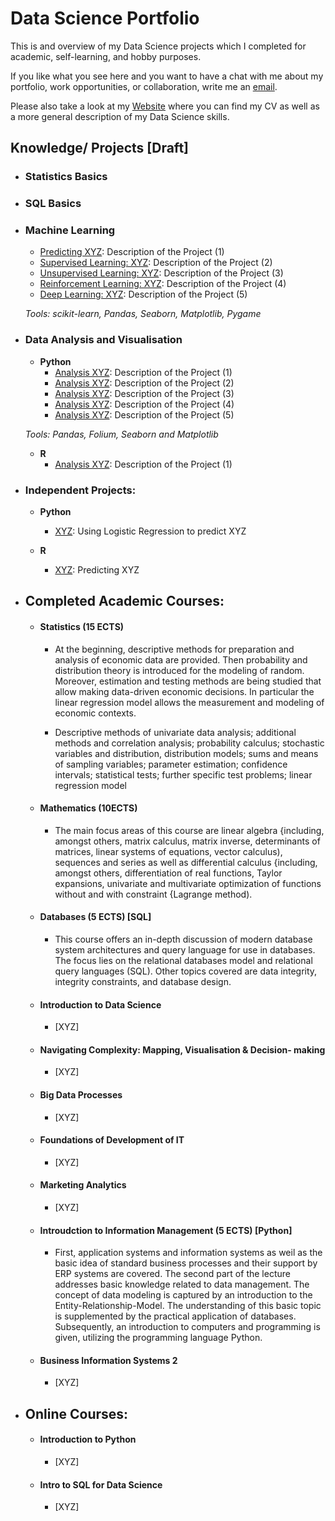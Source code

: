 # Data Science Portfolio  
This is and overview of my Data Science projects which I completed for academic, self-learning, and hobby purposes.

If you like what you see here and you want to have a chat with me about my portfolio, work opportunities, or collaboration, write me an [email](mailto:st.knoedler@gmail.com).

Please also take a look at my [Website](https://sknoedler.github.io) where you can find my CV as well as a more general description of my Data Science skills.

## Knowledge/ Projects [Draft]

- ### Statistics Basics


- ### SQL Basics


- ### Machine Learning

	- [Predicting XYZ](https://github.com/steffen/.../prediction1.ipynb): Description of the Project (1)
	- [Supervised Learning: XYZ](https://github.com/steffen/.../prediction1.ipynb): Description of the Project (2)
	- [Unsupervised Learning: XYZ](https://github.com/steffen/.../prediction1.ipynb): Description of the Project (3)
	- [Reinforcement Learning: XYZ](https://github.com/steffen/.../prediction1.ipynb): Description of the Project (4)
	- [Deep Learning: XYZ](https://github.com/steffen/.../prediction1.ipynb):  Description of the Project (5)

	_Tools: scikit-learn, Pandas, Seaborn, Matplotlib, Pygame_ 


- ### Data Analysis and Visualisation
	- __Python__
		- [Analysis XYZ](https://github.com/steffen/.../prediction1.ipynb): Description of the Project (1)
		- [Analysis XYZ](https://github.com/steffen/.../prediction1.ipynb): Description of the Project (2)
		- [Analysis XYZ](https://github.com/steffen/.../prediction1.ipynb): Description of the Project (3)
		- [Analysis XYZ](https://github.com/steffen/.../prediction1.ipynb): Description of the Project (4)
		- [Analysis XYZ](https://github.com/steffen/.../prediction1.ipynb):  Description of the Project (5)

		
	_Tools: Pandas, Folium, Seaborn and Matplotlib_

	- __R__ 
		- [Analysis XYZ](https://github.com/steffen/.../prediction1.ipynb): Description of the Project (1)


- ### Independent Projects: 

	- __Python__
		- [XYZ](https://github.com/steffen/.../prediction1.ipynb): Using Logistic Regression to predict XYZ

	- __R__
		- [XYZ](https://github.com/steffen/.../prediction1.ipynb): Predicting XYZ
		


- ## Completed Academic Courses: 

	- #### Statistics (15 ECTS)
		- At the beginning, descriptive methods for preparation and analysis of
		economic data are provided. Then probability and distribution theory is
		introduced for the modeling of random. Moreover, estimation and testing
		methods are being studied that allow making data-driven economic
		decisions. In particular the linear regression model allows the measurement
		and modeling of economic contexts.
		
		- Descriptive methods of univariate data analysis; additional methods and
		correlation analysis; probability calculus; stochastic variables and
		distribution, distribution models; sums and means of sampling variables;
		parameter estimation; confidence intervals; statistical tests; further specific
		test problems; linear regression model
		
	- #### Mathematics (10ECTS)
		- The main focus areas of this course are linear algebra {including, amongst others, matrix calculus, matrix inverse, determinants of matrices, linear systems of equations, vector calculus), sequences and series as well as differential calculus {including, amongst others, differentiation of real functions, Taylor expansions, univariate and multivariate optimization of functions without and with constraint {Lagrange method). 
	- #### Databases (5 ECTS) [SQL]
		- This course offers an in-depth discussion of modern database system architectures and query language for use in databases. The focus lies on the relational databases model and relational query languages (SQL). Other topics covered are data integrity, integrity constraints, and database design.
	- #### Introduction to Data Science
		- [XYZ]
	- #### Navigating Complexity: Mapping, Visualisation & Decision- making
		- [XYZ]
	- #### Big Data Processes
		- [XYZ]
	- #### Foundations of Development of IT
		- [XYZ]
	- #### Marketing Analytics
		- [XYZ]
	- #### Introudction to Information Management (5 ECTS) [Python]
		- First, application systems and information systems as weil as the basic idea of standard business processes and their support by ERP systems are covered. The second part of the lecture addresses basic knowledge related to data management. The concept of data modeling is captured by an introduction to the Entity-Relationship-Model. The understanding of this basic topic is supplemented by the practical application of databases. Subsequently, an introduction to computers and programming is given, utilizing the programming language Python.
	- #### Business Information Systems 2
		- [XYZ]



- ## Online Courses: 

	- #### Introduction to Python
		- [XYZ]
	- #### Intro to SQL for Data Science
		- [XYZ]





